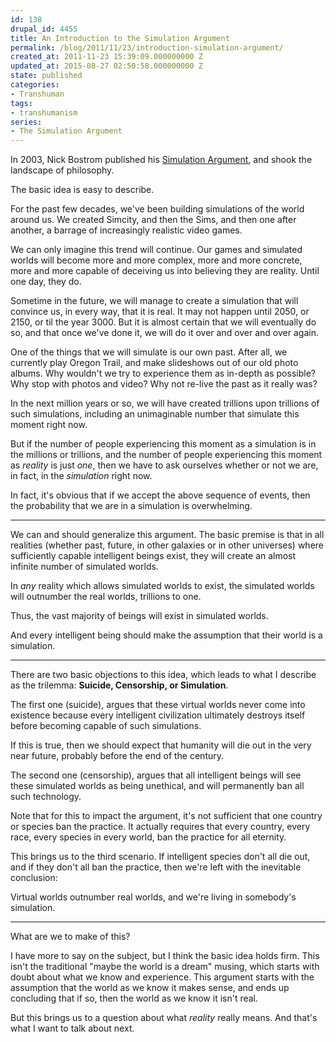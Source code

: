 ```yaml
---
id: 138
drupal_id: 4455
title: An Introduction to the Simulation Argument
permalink: /blog/2011/11/23/introduction-simulation-argument/
created_at: 2011-11-23 15:39:09.000000000 Z
updated_at: 2015-08-27 02:50:58.000000000 Z
state: published
categories:
- Transhuman
tags:
- transhumanism
series:
- The Simulation Argument
---
```

In 2003, Nick Bostrom published his [Simulation Argument](http://www.simulation-argument.com/), and shook the landscape of philosophy.

The basic idea is easy to describe.

For the past few decades, we've been building simulations of the world around us. We created Simcity, and then the Sims, and then one after another, a barrage of increasingly realistic video games. 

We can only imagine this trend will continue. Our games and simulated worlds will become more and more complex, more and more concrete, more and more capable of deceiving us into believing they are reality. Until one day, they do.

Sometime in the future, we will manage to create a simulation that will convince us, in every way, that it is real. It may not happen until 2050, or 2150, or til the year 3000. But it is almost certain that we will eventually do so, and that once we've done it, we will do it over and over and over again.

One of the things that we will simulate is our own past. After all, we currently play Oregon Trail, and make slideshows out of our old photo albums. Why wouldn't we try to experience them as in-depth as possible? Why stop with photos and video? Why not re-live the past as it really was?

In the next million years or so, we will have created trillions upon trillions of such simulations, including an unimaginable number that simulate this moment right now.

But if the number of people experiencing this moment as a simulation is in the millions or trillions, and the number of people experiencing this moment as _reality_ is just _one_, then we have to ask ourselves whether or not we are, in fact, in the _simulation_ right now.

In fact, it's obvious that if we accept the above sequence of events, then the probability that we are in a simulation is overwhelming.

---

We can and should generalize this argument. The basic premise is that in all realities (whether past, future, in other galaxies or in other universes) where sufficiently capable intelligent beings exist, they will create an almost infinite number of simulated worlds. 

In _any_ reality which allows simulated worlds to exist, the simulated worlds will outnumber the real worlds, trillions to one.

Thus, the vast majority of beings will exist in simulated worlds.

And every intelligent being should make the assumption that their world is a simulation.

---

There are two basic objections to this idea, which leads to what I describe as the trilemma: **Suicide, Censorship, or Simulation**.

The first one (suicide), argues that these virtual worlds never come into existence because every intelligent civilization ultimately destroys itself before becoming capable of such simulations.

If this is true, then we should expect that humanity will die out in the very near future, probably before the end of the century.

The second one (censorship), argues that all intelligent beings will see these simulated worlds as being unethical, and will permanently ban all such technology.

Note that for this to impact the argument, it's not sufficient that one country or species ban the practice. It actually requires that every country, every race, every species in every world, ban the practice for all eternity.

This brings us to the third scenario. If intelligent species don't all die out, and if they don't all ban the practice, then we're left with the inevitable conclusion: 

Virtual worlds outnumber real worlds, and we're living in somebody's simulation.

---

What are we to make of this? 

I have more to say on the subject, but I think the basic idea holds firm. This isn't the traditional "maybe the world is a dream" musing, which starts with doubt about what we know and experience. This argument starts with the assumption that the world as we know it makes sense, and ends up concluding that if so, then the world as we know it isn't real.

But this brings us to a question about what _reality_ really means. And that's what I want to talk about next.
